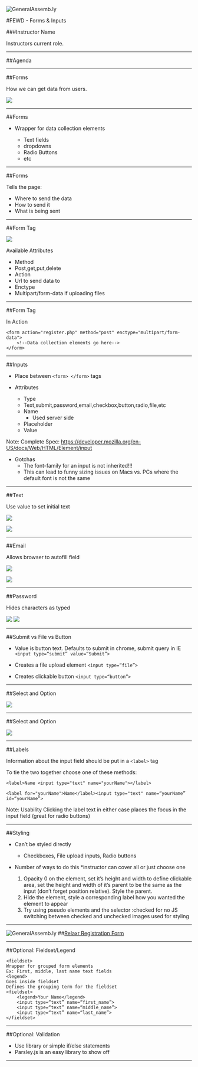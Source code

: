 ![GeneralAssemb.ly](../../img/icons/FEWD_Logo.png)

#FEWD - Forms & Inputs

###Instructor Name

Instructors current role.

---


##Agenda



---

##Forms

How we can get data from users.

![](../../img/unit_2/forms.png)

---

##Forms

*	Wrapper for data collection elements 

	*	Text fields
	*	dropdowns
	*	Radio Buttons 
	*	etc
	
---


##Forms

Tells the page: 

*	Where to send the data
*	How to send it
*	What is being sent

---

##Form Tag

![](../../img/unit_2/form_tag.png)

Available Attributes

*	Method
*	Post,get,put,delete
*	Action
*	Url to send data to
*	Enctype
*	Multipart/form-data if uploading files

---


##Form Tag

In Action

```
<form action="register.php" method="post" enctype="multipart/form-data">
	<!--Data collection elements go here-->
</form>
```

---

##Inputs

*	Place between ```<form> </form>``` tags

*	Attributes
	*	Type 
	*	Text,submit,password,email,checkbox,button,radio,file,etc
	*	Name
		*	Used server side 
	*	Placeholder
	*	Value

Note:
Complete Spec: <https://developer.mozilla.org/en-US/docs/Web/HTML/Element/input>

*	Gotchas
	*	The font-family for an input is not inherited!!!
	*	This can lead to funny sizing issues on Macs vs. PCs where the default font is not the same


---


##Text

Use value to set initial text


![](../../img/unit_2/text.png)

![](../../img/unit_2/forms.png)

---

##Email

Allows browser to autofill field

![](../../img/unit_2/email_type.png)

![](../../img/unit_2/email.png)


---

##Password

Hides characters as typed

![](../../img/unit_2/password_type.png)
![](../../img/unit_2/password.png)

---

##Submit vs File vs Button

*	Value is button text. Defaults to submit in chrome, submit query in IE ```<input type=“submit” value=“Submit”>```


*	Creates a file upload element ```<input type=“file”>```


*	Creates clickable button ```<input type=“button”>```

---

##Select and Option

![](../../img/unit_2/select.png)

---

##Select and Option

![](../../img/unit_2/select_type.png)

---

##Labels

Information about the input field should be put in a ```<label>``` tag

To tie the two together choose one of these methods:

```<label>Name <input type="text" name="yourName"></label>```

```<label for="yourName">Name</label><input type="text" name=“yourName” id=“yourName”>```

Note:
Usability
Clicking the label text in either case places the focus in the input field (great for radio buttons)

---

##Styling

*	Can’t be styled directly
	*	Checkboxes, File upload inputs, Radio buttons

*	Number of ways to do this *instructor can cover all or just choose one
	1.	Opacity 0 on the element, set it’s height and width to define clickable area, set the height and width of it’s parent to be the same as the input (don’t forget position relative). Style the parent.
	2.	Hide the element, style a corresponding label how you wanted the element to appear
	3.	Try using pseudo elements and the selector :checked for no JS switching between checked and unchecked images used for styling

---

![GeneralAssemb.ly](../../img/icons/exercise_icon_md.png)
##[Relaxr Registration Form](AssignmentREVISED/README.md)

---


##Optional: Fieldset/Legend

```
<fieldset>
Wrapper for grouped form elements
Ex: First, middle, last name text fields
<legend>
Goes inside fieldset
Defines the grouping term for the fieldset
<fieldset>
	<legend>Your Name</legend>
	<input type=“text” name=“first_name”>
	<input type=“text” name=“middle_name”>
	<input type=“text” name=“last_name”>
</fieldset>
```

---

##Optional: Validation

*	Use library or simple if/else statements
*	Parsley.js is an easy library to show off


---